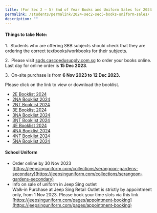 ```yaml
---
title: (For Sec 2 – 5) End of Year Books and Uniform Sales for 2024
permalink: /students/permalink/2024-sec2-sec5-books-uniform-sales/
description: ""
---
```

#### **Things to take Note:**


1.&nbsp; Students who are offering SBB subjects should check that they are ordering the correct textbooks/workbooks for their subjects.

2.&nbsp; Please visit [sgds.cascoedusupply.com.sg](sgds.cascoedusupply.com.sg) to order your books online. Last day for online order is **15 Dec 2023**.

3.&nbsp; On-site purchase is from **6 Nov 2023 to 12 Dec 2023.**

Please click on the link to view or download the booklist.
* [2E Booklist 2024](/files/2e%20booklist%202024.pdf)
* [2NA Booklist 2024](/files/2na%20booklist%202024.pdf)
* [2NT Booklist 2024](/files/2nt%20booklist%202024.pdf)
* [3E Booklist 2024](/files/3e%20booklist%202024.pdf)
* [3NA Booklist 2024](/files/3na%20booklist%202024.pdf)
* [3NT Booklist 2024](/files/3nt%20booklist%202024.pdf)
* [4E Booklist 2024](/files/4e%20booklist%202024.pdf)
* [4NA Booklist 2024](/files/4na%20booklist%202024.pdf)
* [4NT Booklist 2024](/files/4nt%20booklist%202024.pdf)
* [5NA Booklist 2024](/files/5na%20booklist%202024.pdf)

#### **School Uniform**

* Order online by 30 Nov 2023 [https://jeepsinguniform.com/collections/serangoon-gardens-secondary](https://jeepsinguniform.com/collections/serangoon-gardens-secondary)
* Info on sale of uniform in Jeep Sing outlet <br>
Walk-in Purchase at Jeep Sing Retail Outlet is strictly by appointment only, from 1 Nov 2023. Please book your time slots via this link [https://jeepsinguniform.com/pages/appointment-booking](https://jeepsinguniform.com/pages/appointment-booking)
